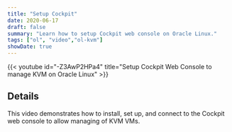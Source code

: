 ```yaml
---
title: "Setup Cockpit"
date: 2020-06-17
draft: false
summary: "Learn how to setup Cockpit web console on Oracle Linux."
tags: ["ol", "video","ol-kvm"]
showDate: true
---
```


{{< youtube id="-Z3AwP2HPa4" title="Setup Cockpit Web Console to manage KVM on Oracle Linux" >}}

## Details

This video demonstrates how to install, set up, and connect to the Cockpit web console to allow managing of KVM VMs.
